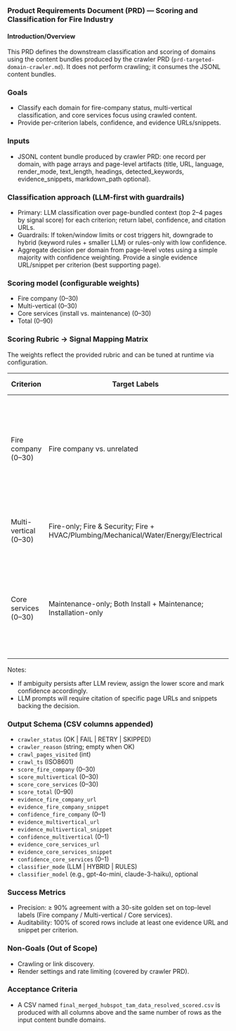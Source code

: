 <!-- AIDEV-NOTE: PRD for downstream classification and scoring of crawled content -->

### Product Requirements Document (PRD) — Scoring and Classification for Fire Industry

#### Introduction/Overview

This PRD defines the downstream classification and scoring of domains using the content bundles produced by the crawler PRD (`prd-targeted-domain-crawler.md`). It does not perform crawling; it consumes the JSONL content bundles.

### Goals

- Classify each domain for fire-company status, multi-vertical classification, and core services focus using crawled content.
- Provide per-criterion labels, confidence, and evidence URLs/snippets.

### Inputs

- JSONL content bundle produced by crawler PRD: one record per domain, with page arrays and page-level artifacts (title, URL, language, render_mode, text_length, headings, detected_keywords, evidence_snippets, markdown_path optional).

### Classification approach (LLM-first with guardrails)

- Primary: LLM classification over page-bundled context (top 2–4 pages by signal score) for each criterion; return label, confidence, and citation URLs.
- Guardrails: If token/window limits or cost triggers hit, downgrade to hybrid (keyword rules + smaller LLM) or rules-only with low confidence.
- Aggregate decision per domain from page-level votes using a simple majority with confidence weighting. Provide a single evidence URL/snippet per criterion (best supporting page).

### Scoring model (configurable weights)

- Fire company (0–30)
- Multi-vertical (0–30)
- Core services (install vs. maintenance) (0–30)
- Total (0–90)

### Scoring Rubric → Signal Mapping Matrix

The weights reflect the provided rubric and can be tuned at runtime via configuration.

| Criterion             | Target Labels                                                                       | Scoring                                                                                                                                                | Primary Signals (ordered)                                                                                                                                                       | Evidence Examples                                                        |
| --------------------- | ----------------------------------------------------------------------------------- | ------------------------------------------------------------------------------------------------------------------------------------------------------ | ------------------------------------------------------------------------------------------------------------------------------------------------------------------------------- | ------------------------------------------------------------------------ |
| Fire company (0–30)   | Fire company vs. unrelated                                                          | +20 if the business clearly provides fire protection services; +10 if brand name contains “fire”, “fire protection”, or “fire & security”; 0 otherwise | Page title/H1 contains fire-related terms; Services mention fire protection; Mentions of NFPA/NAFED/AFSA, etc.; Active/operational website (200+ words on homepage or services) | “Fire protection services”, “fire suppression systems”, “NFPA-certified” |
| Multi-vertical (0–30) | Fire-only; Fire & Security; Fire + HVAC/Plumbing/Mechanical/Water/Energy/Electrical | 30 = Fire-only; 20 = Fire & Security; 10 = Fire plus other non-security trades                                                                         | “Industries/Markets” and Services pages; “About” claims; Footer service taxonomy                                                                                                | “Fire & Security”, “mechanical contracting”, “HVAC and fire”             |
| Core services (0–30)  | Maintenance-only; Both Install + Maintenance; Installation-only                     | 30 = Maintenance/Inspection-only; 20 = Both; 10 = Installation/Commissioning-only; 0 = No keywords found                                               | Keywords: “inspection”, “maintenance”, “protection”, “service contracts”, “monitoring”, “install”, “commissioning”; Look for explicit “maintenance program” pages               | “Annual inspections”, “service & maintenance plans”, “new installs”      |

Notes:

- If ambiguity persists after LLM review, assign the lower score and mark confidence accordingly.
- LLM prompts will require citation of specific page URLs and snippets backing the decision.

### Output Schema (CSV columns appended)

- `crawler_status` (OK | FAIL | RETRY | SKIPPED)
- `crawler_reason` (string; empty when OK)
- `crawl_pages_visited` (int)
- `crawl_ts` (ISO8601)
- `score_fire_company` (0–30)
- `score_multivertical` (0–30)
- `score_core_services` (0–30)
- `score_total` (0–90)
- `evidence_fire_company_url`
- `evidence_fire_company_snippet`
- `confidence_fire_company` (0–1)
- `evidence_multivertical_url`
- `evidence_multivertical_snippet`
- `confidence_multivertical` (0–1)
- `evidence_core_services_url`
- `evidence_core_services_snippet`
- `confidence_core_services` (0–1)
- `classifier_mode` (LLM | HYBRID | RULES)
- `classifier_model` (e.g., gpt-4o-mini, claude-3-haiku), optional

### Success Metrics

- Precision: ≥ 90% agreement with a 30-site golden set on top-level labels (Fire company / Multi-vertical / Core services).
- Auditability: 100% of scored rows include at least one evidence URL and snippet per criterion.

### Non-Goals (Out of Scope)

- Crawling or link discovery.
- Render settings and rate limiting (covered by crawler PRD).

### Acceptance Criteria

- A CSV named `final_merged_hubspot_tam_data_resolved_scored.csv` is produced with all columns above and the same number of rows as the input content bundle domains.
